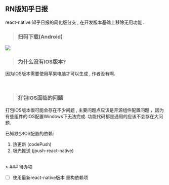 ## RN版知乎日报

 react-native 知乎日报的简化版分支 , 在开发版本基础上移除无用功能 .

>### 扫码下载(Android)

<img src='https://github.com/liganghui/react-native-zhihuDaily/blob/simple/doc/qrCode.png'/>

>### 为什么没有IOS版本?
  
  因为IOS版本需要使用苹果电脑才可以生成 , 作者没有啊.


<br/>

> ### 打包IOS面临的问题
  
  打包IOS版本很可能会存在不少问题 , 主要问题点应该是开源组件配置问题 ，因为有些组件的IOS配置Windows下无法完成.
  功能代码都是通用的应该不会存在大问题.

  已知缺少IOS配置的依赖:

1. 热更新  (codePush)
2. 极光推送 (jpush-react-native)
<br/>
> ### 待办项 

- [ ] 使用最新react-native版本 重构依赖项 
